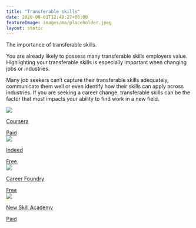 ```yaml
---
title: "Transferable skills"
date: 2020-09-01T12:49:27+06:00
featureImage: images/ma/placeholder.jpeg
layout: static
---
```


The importance of transferable skills.

You are already likely to possess many transferable skills employers value. Highlighting your transferable skills is especially important when changing jobs or industries.

Many job seekers can’t capture their transferable skills adequately, communicate them well or even identify how their skills can apply across industries. If you are seeking a career change, transferable skills can be the factor that most impacts your ability to find work in a new field.

<a class="ma-link" href="https://www.coursera.org/articles/transferable-skills"><div class="ma-card"><div class="ma-icon"><img src ="/images/icon-pound.png"/></div><div class="ma-name"><p>Coursera</p></div><div class="ma-paid-text"><span>Paid</span></div></div></a><a class="ma-link" href="https://www.indeed.com/career-advice/resumes-cover-letters/transferable-skills"><div class="ma-card"><div class="ma-icon"><img src ="/images/icon-check.png"/></div><div class="ma-name"><p>Indeed</p></div><div class="ma-paid-text"><span>Free</span></div></div></a><a class="ma-link" href="https://www.youtube.com/watch?v=g3jX_QsGiiI"><div class="ma-card"><div class="ma-icon"><img src ="/images/icon-check.png"/></div><div class="ma-name"><p>Career Foundry</p></div><div class="ma-paid-text"><span>Free</span></div></div></a><a class="ma-link" href="https://www.awin1.com/cread.php?awinmid=31125&awinaffid=1198638&ued=https%3A%2F%2Fnewskillsacademy.com%2F"><div class="ma-card"><div class="ma-icon"><img src ="/images/icon-pound.png"/></div><div class="ma-name"><p>New Skill Academy</p></div><div class="ma-paid-text"><span>Paid</span></div></div></a>  

<br/><br/>






